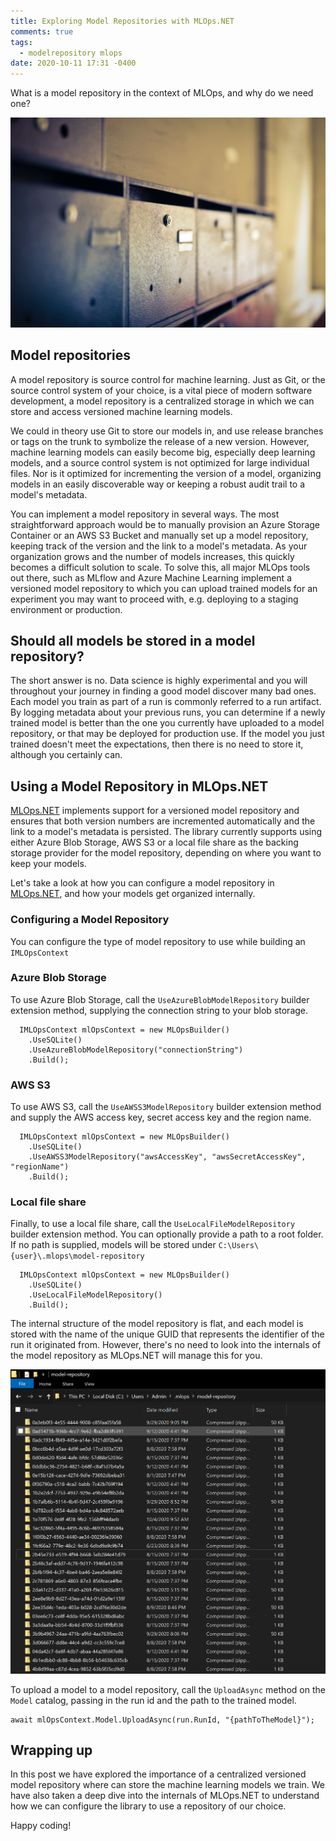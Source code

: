 ```yaml
---
title: Exploring Model Repositories with MLOps.NET
comments: true
tags:
  - modelrepository mlops
date: 2020-10-11 17:31 -0400
---
```

What is a model repository in the context of MLOps, and why do we need one?

![](/images/post-images/storage.jpg)

## Model repositories

A model repository is source control for machine learning. Just as Git, or the source control system of your choice, is a vital piece of modern software development, a model repository is a centralized storage in which we can store and access versioned machine learning models. 

We could in theory use Git to store our models in, and use release branches or tags on the trunk to symbolize the release of a new version. However, machine learning models can easily become big, especially deep learning models, and a source control system is not optimized for large individual files. Nor is it optimized for incrementing the version of a model, organizing models in an easily discoverable way or keeping a robust audit trail to a model's metadata. 

You can implement a model repository in several ways. The most straightforward approach would be to manually provision an Azure Storage Container or an AWS S3 Bucket and manually set up a model repository, keeping track of the version and the link to a model's metadata. As your organization grows and the number of models increases, this quickly becomes a difficult solution to scale. To solve this, all major MLOps tools out there, such as MLflow and Azure Machine Learning implement a versioned model repository to which you can upload  trained models for an experiment you may want to proceed with, e.g. deploying to a staging environment or production. 

## Should all models be stored in a model repository?

The short answer is no. Data science is highly experimental and you will throughout your journey in finding a good model discover many bad ones. Each model you train as part of a run is commonly referred to a run artifact. By logging metadata about your previous runs, you can determine if a newly trained model is better than the one you currently have uploaded to a model repository, or that may be deployed for production use. If the model you just trained doesn't meet the expectations, then there is no need to store it, although you certainly can.

## Using a Model Repository in MLOps.NET

[MLOps.NET](https://github.com/aslotte/MLOps.NET) implements support for a versioned model repository and ensures that both version numbers are incremented automatically and the link to a model's metadata is persisted. The library currently supports using either Azure Blob Storage, AWS S3 or a local file share as the backing storage provider for the model repository, depending on where you want to keep your models.

Let's take a look at how you can configure a model repository in [MLOps.NET](https://github.com/aslotte/MLOps.NET), and how your models get organized internally.

### Configuring a Model Repository

You can configure the type of model repository to use while building an `IMLOpsContext`

### Azure Blob Storage

To use Azure Blob Storage, call the `UseAzureBlobModelRepository` builder extension method, supplying the connection string to your blob storage.

```
  IMLOpsContext mlOpsContext = new MLOpsBuilder()
    .UseSQLite()
    .UseAzureBlobModelRepository("connectionString")
    .Build();
```

### AWS S3

To use AWS S3, call the `UseAWSS3ModelRepository` builder extension method and supply the AWS access key, secret access key and the region name.

```
  IMLOpsContext mlOpsContext = new MLOpsBuilder()
    .UseSQLite()
    .UseAWSS3ModelRepository("awsAccessKey", "awsSecretAccessKey", "regionName")
    .Build();
```

### Local file share

Finally, to use a local file share, call the `UseLocalFileModelRepository` builder extension method. You can optionally provide a path to a root folder. If no path is supplied, models will be stored under `C:\Users\{user}\.mlops\model-repository`

```
  IMLOpsContext mlOpsContext = new MLOpsBuilder()
    .UseSQLite()
    .UseLocalFileModelRepository()
    .Build();
```

The internal structure of the model repository is flat, and each model is stored with the name of the unique GUID that represents the identifier of the run it originated from. However, there's no need to look into the internals of the model repository as MLOps.NET will manage this for you.

![](/images/post-images/model-repo.png)

To upload a model to a model repository, call the `UploadAsync` method on the `Model` catalog, passing in the run id and the path to the trained model. 

```
await mlOpsContext.Model.UploadAsync(run.RunId, "{pathToTheModel}");
```

## Wrapping up

In this post we have explored the importance of a centralized versioned model repository where  can store the machine learning models we train. We have also taken a deep dive into the internals of MLOps.NET to understand how we can configure the library to use a repository of our choice.



Happy coding!